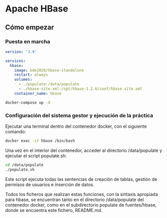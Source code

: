 # Apache HBase

## Cómo empezar

### Puesta en marcha

```yml
version: '3.9'

services:
  hbase:
    image: bde2020/hbase-standalone
    restart: always
    volumes:
      - ./populate:/data/populate
      - ./hbase-site.xml:/opt/hbase-1.2.6/conf/hbase-site.xml
    container_name: hbase
```

```bash
docker-compose up -d
```

### Configuración del sistema gestor y ejecución de la práctica

Ejecutar una terminal dentro del contenedor docker, con el siguiente comando:

```bash
docker exec -it hbase /bin/bash
```

Una vez en el interior del contenedor, acceder al directorio /data/populate
y ejecutar el script populate.sh:

```bash
cd /data/populate
./populate.sh
```

Este script ejecuta todas las sentencias de creación de tablas, gestión de
permisos de usuarios e inserción de datos.

Todos los ficheros que realizan estas funciones, con la sintaxis apropiada
para hbase, se encuentran tanto en el directorio /data/populate del contenedor
docker, como en el subdirectorio populate de fuentes/hbase, donde se encuentra
este fichero, README.md.
